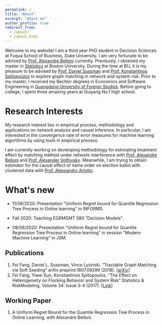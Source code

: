 ```yaml
---
permalink: /
title: "About"
excerpt: "About me"
author_profile: true
redirect_from: 
  - /about/
  - /about.html
---
```


Welcome to my website! I am a third year PhD student in Decision Sciences at Fuqua School of Business, Duke University. I am very fortunate to be advised by [Prof. Alexandre Belloni](https://faculty.fuqua.duke.edu/~abn5/belloni-index.html?_ga=2.245151173.1198594769.1596235423-1333425513.1594055969) currently. Previously, I obtained my master in [Statistics](http://www.bu.edu/stat/) at Boston University. During the time at BU, it is my pleasure to be advised by [Prof. Daniel Sussman](http://math.bu.edu/people/sussman/) and [Prof. Konstantinos Spiliopoulos](http://math.bu.edu/people/kspiliop/) to explore graph matching in network and system risk. Prior to my master, I received my Bachlor degrees in Economics and Software Engineering in [Guangdong University of Foreign Studies](https://iie-en.gdufs.edu.cn). Before going to college, I spent three amazing years at Guiyang No.1 high school. 

Research Interests
======
My research interest lies in empirical process, methodology and applications on network analysis and causal inference. In particular, I am interested in the convergence rate of error measures for machine learning algortihms by using tools in empirical process. 

I am currently working on developing methodology for estimating treatment effect by matching method under network interference with [Prof. Alexandre Belloni](https://faculty.fuqua.duke.edu/~abn5/belloni-index.html?_ga=2.245151173.1198594769.1596235423-1333425513.1594055969) and [Prof. Alexander Volfovsky](https://volfovsky.github.io). Meanwhile, I am trying to obtain estimator for the causal effect of name order on election ballot with clustered data with [Prof. Alessandro Arlotto](http://people.duke.edu/~aa249/?_ga=2.206868819.1198594769.1596235423-1333425513.1594055969).

What's new 
======
* 11/08/2020: Presentation "Uniform Regret bound for Quantile Regression Tree Process in Online learning" in INFORMS.

* Fall 2020: Teaching EGRMGMT 580 “Decision Models". 

* 08/06/2020: Presentation "Uniform Regret bound for Quantile Regression Tree Process in Online learning" in session "Modern Machine Learning" in JSM. 

Publications
------
1. Fei Fang, Daniel L. Sussman, Vince Lyzinski. “Tractable Graph Matching via Soft Seeding”
arXiv preprint:1807.09299 (2018). [[arXiv]](https://arxiv.org/abs/1807.09299)
2. Fei Fang, Yiwei Sun, Konstantinos Spiliopoulos. “The Effect on Heterogeneity on Flocking
Behavior and System Risk” Statistics & RiskModeling, Volume 34: Issue 3-4 (2017). [[Link]](https://arxiv.org/abs/1607.08287)

Working Paper
------
1. A Uniform Regret Bound for the Quantile Regression Tree Process in Online Learning,
with Alexandre Belloni.
